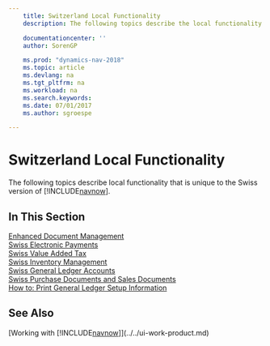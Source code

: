 ```yaml
---
    title: Switzerland Local Functionality
    description: The following topics describe the local functionality in the Swiss version of [!INCLUDE[navnow](../../includes/navnow_md.md)].

    documentationcenter: ''
    author: SorenGP

    ms.prod: "dynamics-nav-2018"
    ms.topic: article
    ms.devlang: na
    ms.tgt_pltfrm: na
    ms.workload: na
    ms.search.keywords:
    ms.date: 07/01/2017
    ms.author: sgroespe

---
```

# Switzerland Local Functionality
The following topics describe local functionality that is unique to the Swiss version of [!INCLUDE[navnow](../../includes/navnow_md.md)].  

## In This Section  
 [Enhanced Document Management](enhanced-document-management.md)  
 [Swiss Electronic Payments](swiss-electronic-payments.md)  
  [Swiss Value Added Tax](swiss-value-added-tax.md)  
  [Swiss Inventory Management](swiss-inventory-management.md)  
  [Swiss General Ledger Accounts](swiss-general-ledger-accounts.md)  
  [Swiss Purchase Documents and Sales Documents](swiss-purchase-documents-and-sales-documents.md)  
  [How to: Print General Ledger Setup Information](how-to-print-general-ledger-setup-information.md)

## See Also
[Working with [!INCLUDE[navnow](../../includes/navnow_md.md)]](../../ui-work-product.md) 
